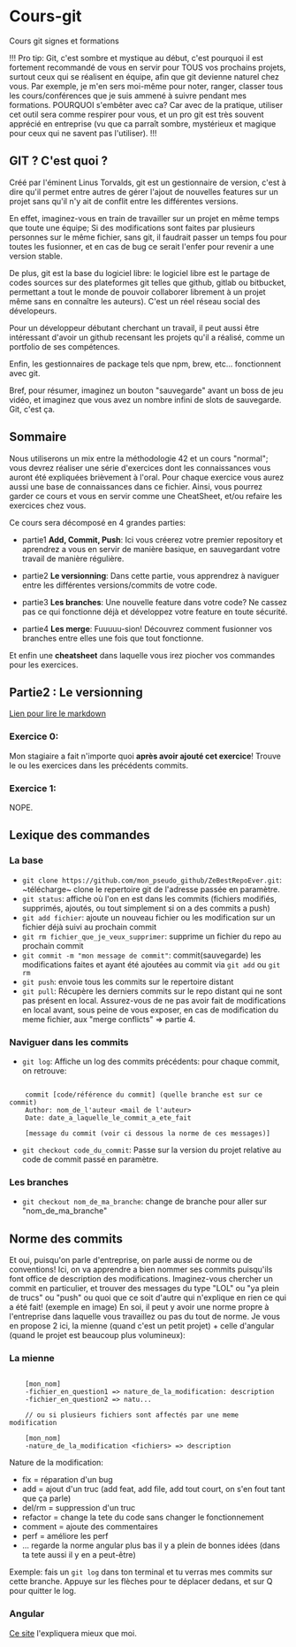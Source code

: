 # Cours-git

Cours git signes et formations

!!! Pro tip: Git, c'est sombre et mystique au début, c'est pourquoi il est fortement recommandé de vous en servir pour TOUS vos prochains projets, surtout ceux qui se réalisent en équipe, afin que git devienne naturel chez vous. Par exemple, je m'en sers moi-même pour noter, ranger, classer tous les cours/conférences que je suis ammené à suivre pendant mes formations. POURQUOI s'embêter avec ca? Car avec de la pratique, utiliser cet outil sera comme respirer pour vous, et un pro git est très souvent apprécié en entreprise (vu que ca parraît sombre, mystérieux et magique pour ceux qui ne savent pas l'utiliser). !!!

## GIT ? C'est quoi ?

Créé par l'éminent Linus Torvalds, git est un gestionnaire de version, c'est à dire qu'il permet entre autres de gérer l'ajout de nouvelles features sur un projet sans qu'il n'y ait de conflit entre les différentes versions.

En effet, imaginez-vous en train de travailler sur un projet en même temps que toute une équipe;
Si des modifications sont faites par plusieurs personnes sur le même fichier, sans git, il faudrait passer un temps fou pour toutes les fusionner, et en cas de bug ce serait l'enfer pour revenir a une version stable.

De plus, git est la base du logiciel libre: le logiciel libre est le partage de codes sources sur des plateformes git telles que github, gitlab ou bitbucket, permettant a tout le monde de pouvoir collaborer librement à un projet même sans en connaître les auteurs). C'est un réel réseau social des dévelopeurs.

Pour un développeur débutant cherchant un travail, il peut aussi être intéressant d'avoir un github recensant les projets qu'il a réalisé, comme un portfolio de ses compétences.

Enfin, les gestionnaires de package tels que npm, brew, etc... fonctionnent avec git.

Bref, pour résumer, imaginez un bouton "sauvegarde" avant un boss de jeu vidéo, et imaginez que vous avez un nombre infini de slots de sauvegarde. Git, c'est ça.

## Sommaire

Nous utiliserons un mix entre la méthodologie 42 et un cours "normal"; vous devrez réaliser une série d'exercices dont les connaissances vous auront été expliquées brièvement à l'oral. Pour chaque exercice vous aurez aussi une base de connaissances dans ce fichier. Ainsi, vous pourrez garder ce cours et vous en servir comme une CheatSheet, et/ou refaire les exercices chez vous.

Ce cours sera décomposé en 4 grandes parties:

* partie1 **Add, Commit, Push**: Ici vous créerez votre premier repository et aprendrez a vous en servir de manière basique, en sauvegardant votre travail de manière régulière.

* partie2 **Le versionning**: Dans cette partie, vous apprendrez à naviguer entre les différentes versions/commits de votre code.

* partie3 **Les branches**: Une nouvelle feature dans votre code? Ne cassez pas ce qui fonctionne déjà et développez votre feature en toute sécurité.

* partie4 **Les merge**: Fuuuuu-sion! Découvrez comment fusionner vos branches entre elles une fois que tout fonctionne.

Et enfin une **cheatsheet** dans laquelle vous irez piocher vos commandes pour les exercices.

## Partie2 : Le versionning

[Lien pour lire le markdown](https://github.com/jojomon42153/cours-git/blob/level2/README.md)

### Exercice 0:

Mon stagiaire a fait n'importe quoi **après avoir ajouté cet exercice**! Trouve le ou les exercices dans les précédents commits.

### Exercice 1:

NOPE.

## Lexique des commandes

### La base

* `git clone https://github.com/mon_pseudo_github/ZeBestRepoEver.git`: ~télécharge~ clone le repertoire git de l'adresse passée en paramètre.
* `git status`: affiche où l'on en est dans les commits (fichiers modifiés, supprimés, ajoutés, ou tout simplement si on a des commits a push)
* `git add fichier`: ajoute un nouveau fichier ou les modification sur un fichier déjà suivi au prochain commit
* `git rm fichier_que_je_veux_supprimer`: supprime un fichier du repo au prochain commit
* `git commit -m "mon message de commit"`: commit(sauvegarde) les modifications faites et ayant été ajoutées au commit via `git add` ou `git rm`
* `git push`: envoie tous les commits sur le repertoire distant
* `git pull`: Récupère les derniers commits sur le repo distant qui ne sont pas présent en local. Assurez-vous de ne pas avoir fait de modifications en local avant, sous peine de vous exposer, en cas de modification du meme fichier, aux "merge conflicts" => partie 4.

### Naviguer dans les commits

* `git log`: Affiche un log des commits précédents: pour chaque commit, on retrouve:

``` jojoCode

    commit [code/référence du commit] (quelle branche est sur ce commit)
    Author: nom_de_l'auteur <mail de l'auteur>
    Date: date_a_laquelle_le_commit_a_ete_fait

    [message du commit (voir ci dessous la norme de ces messages)]

```

* `git checkout code_du_commit`: Passe sur la version du projet relative au code de commit passé en paramètre.

### Les branches

* `git checkout nom_de_ma_branche`: change de branche pour aller sur "nom_de_ma_branche"

## Norme des commits

Et oui, puisqu'on parle d'entreprise, on parle aussi de norme ou de conventions! Ici, on va apprendre a bien nommer ses commits puisqu'ils font office de description des modifications.
Imaginez-vous chercher un commit en particulier, et trouver des messages du type "LOL" ou "ya plein de trucs" ou "push" ou quoi que ce soit d'autre qui n'explique en rien ce qui a été fait! (exemple en image)
En soi, il peut y avoir une norme propre à l'entreprise dans laquelle vous travaillez ou pas du tout de norme.
Je vous en propose 2 ici, la mienne (quand c'est un petit projet) + celle d'angular (quand le projet est beaucoup plus volumineux):

### La mienne

``` jojoCode

    [mon_nom]
    -fichier_en_question1 => nature_de_la_modification: description
    -fichier_en_question2 => natu...

    // ou si plusieurs fichiers sont affectés par une meme modification

    [mon_nom]
    -nature_de_la_modification <fichiers> => description

```

Nature de la modification:

* fix = réparation d'un bug
* add = ajout d'un truc (add feat, add file, add tout court, on s'en fout tant que ça parle)
* del/rm = suppression d'un truc
* refactor = change la tete du code sans changer le fonctionnement
* comment = ajoute des commentaires
* perf = améliore les perf
* ... regarde la norme angular plus bas il y a plein de bonnes idées (dans ta tete aussi il y en a peut-être)
  
Exemple: fais un `git log` dans ton terminal et tu verras mes commits sur cette branche. Appuye sur les flèches pour te déplacer dedans, et sur Q pour quitter le log.

### Angular

[Ce site](https://buzut.net/git-bien-nommer-ses-commits/) l'expliquera mieux que moi.
